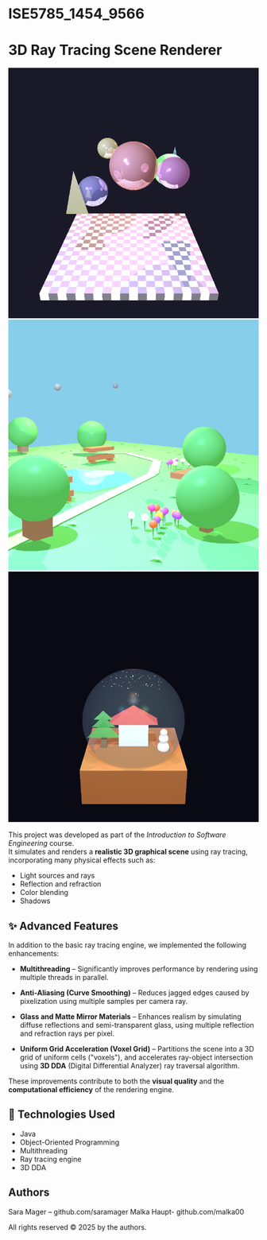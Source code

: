 # ISE5785_1454_9566
# 3D Ray Tracing Scene Renderer
![images 1](images_git/Complex%20Regular%20Grid%20Performance%20Test.png)
![images 2](images_git/Park%20Scene%20Regular%20Grid%20Test.png)
![images 3](images_git/home.png)


This project was developed as part of the *Introduction to Software Engineering* course.  
It simulates and renders a **realistic 3D graphical scene** using ray tracing, incorporating many physical effects such as:
- Light sources and rays
- Reflection and refraction
- Color blending
- Shadows

## ✨ Advanced Features

In addition to the basic ray tracing engine, we implemented the following enhancements:

- **Multithreading** – Significantly improves performance by rendering using multiple threads in parallel.
  
- **Anti-Aliasing (Curve Smoothing)** – Reduces jagged edges caused by pixelization using multiple samples per camera ray.

- **Glass and Matte Mirror Materials** – Enhances realism by simulating diffuse reflections and semi-transparent glass, using multiple reflection and refraction rays per pixel.

- **Uniform Grid Acceleration (Voxel Grid)** – Partitions the scene into a 3D grid of uniform cells ("voxels"), and accelerates ray-object intersection using **3D DDA** (Digital Differential Analyzer) ray traversal algorithm.

These improvements contribute to both the **visual quality** and the **computational efficiency** of the rendering engine.

## 🚀 Technologies Used

- Java
- Object-Oriented Programming
- Multithreading
- Ray tracing engine 
- 3D DDA

## Authors
Sara Mager – github.com/saramager
Malka Haupt- github.com/malka00

All rights reserved © 2025 by the authors.





